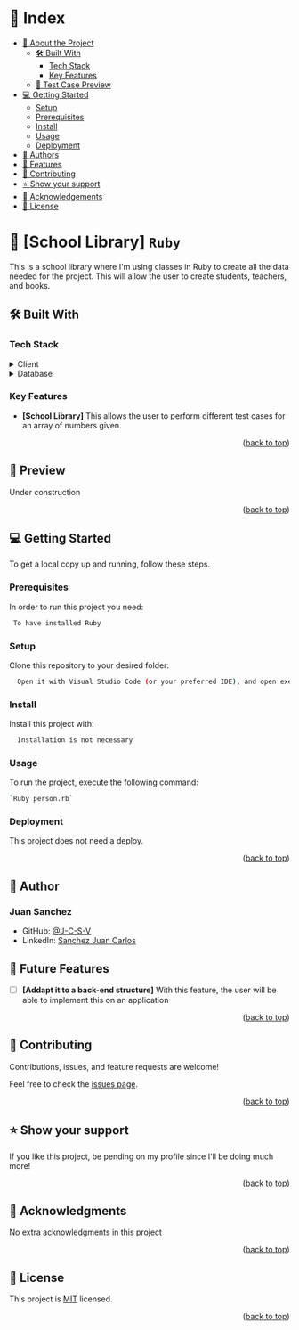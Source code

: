 <a name="readme-top"></a>

# 📗 Index

- [📖 About the Project](#about-project)
  - [🛠 Built With](#built-with)
    - [Tech Stack](#tech-stack)
    - [Key Features](#key-features)
  - [🚀 Test Case Preview](#live-demo)
- [💻 Getting Started](#getting-started)
  - [Setup](#setup)
  - [Prerequisites](#prerequisites)
  - [Install](#install)
  - [Usage](#usage)
  - [Deployment](#deployment)
- [👥 Authors](#author)
- [🔭 Features](#features)
- [🤝 Contributing](#contributing)
- [⭐️ Show your support](#support)
- [🙏 Acknowledgements](#acknowledgements)
- [📝 License](#license)

# 📖 [School Library] `Ruby` <a name="about-project"></a>

This is a school library where I'm using classes in Ruby to create all the data needed for the project. This will allow the user to create students, teachers, and books.

## 🛠 Built With <a name="built-with"></a>

### Tech Stack <a name="tech-stack"></a>

<details>
    <summary>Client</summary>
    <ul>
      <li><a href="https://www.ruby-lang.org/en/">Ruby</a></li>
    </ul>
  </details>

<details>
<summary>Database</summary>
  <ul>
   <li>No database used for this project</li>
  </ul>
</details>

### Key Features <a name="key-features"></a>

- **[School Library]** This allows the user to perform different test cases for an array of numbers given.

<p align="right">(<a href="#readme-top">back to top</a>)</p>

## 🚀 Preview <a name="live-demo"></a>

Under construction

<p align="right">(<a href="#readme-top">back to top</a>)</p>

## 💻 Getting Started <a name="getting-started"></a>

To get a local copy up and running, follow these steps.

### Prerequisites

In order to run this project you need:

```sh
 To have installed Ruby
```

### Setup

Clone this repository to your desired folder:

```sh
  Open it with Visual Studio Code (or your preferred IDE), and open execute the file with `Ruby`.
```

### Install

Install this project with:

```sh
  Installation is not necessary
```

### Usage

To run the project, execute the following command:

```sh
`Ruby person.rb`
```

### Deployment

This project does not need a deploy.

<p align="right">(<a href="#readme-top">back to top</a>)</p>

## 👥 Author <a name="author"></a>

### Juan Sanchez

- GitHub: [@J-C-S-V](https://github.com/J-C-S-V)
- LinkedIn: [Sanchez Juan Carlos](https://www.linkedin.com/in/sanchez-juan-carlos/)

## 🔭 Future Features <a name="features"></a>

- [ ] **[Addapt it to a back-end structure]** With this feature, the user will be able to implement this on an application

<p align="right">(<a href="#readme-top">back to top</a>)</p>

## 🤝 Contributing <a name="contributing"></a>

Contributions, issues, and feature requests are welcome!

Feel free to check the [issues page](../../issues/).

<p align="right">(<a href="#readme-top">back to top</a>)</p>

## ⭐️ Show your support <a name="support"></a>

If you like this project, be pending on my profile since I'll be doing much more!

<p align="right">(<a href="#readme-top">back to top</a>)</p>

## 🙏 Acknowledgments <a name="acknowledgements"></a>

No extra acknowledgments in this project

<p align="right">(<a href="#readme-top">back to top</a>)</p>

## 📝 License <a name="license"></a>

This project is [MIT](https://github.com/J-C-S-V/Portfolio-setup-and-mobile-first/blob/main/license.md) licensed.

<p align="right">(<a href="#readme-top">back to top</a>)</p>
